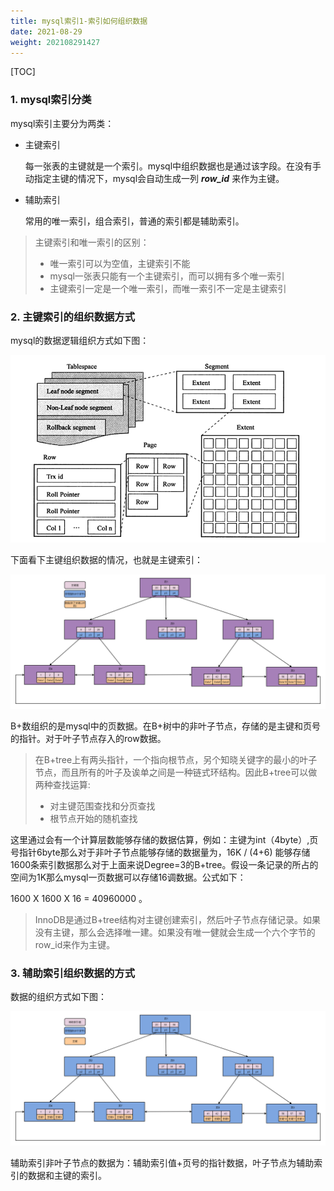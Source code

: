 ```yaml
---
title: mysql索引1-索引如何组织数据
date: 2021-08-29
weight: 202108291427
---
```


[TOC]

### 1. mysql索引分类

mysql索引主要分为两类：

- 主键索引

  每一张表的主键就是一个索引。mysql中组织数据也是通过该字段。在没有手动指定主键的情况下，mysql会自动生成一列 ***row_id*** 来作为主键。

- 辅助索引

  常用的唯一索引，组合索引，普通的索引都是辅助索引。

> 主键索引和唯一索引的区别：
>
> - 唯一索引可以为空值，主键索引不能
> - mysql一张表只能有一个主键索引，而可以拥有多个唯一索引
> - 主键索引一定是一个唯一索引，而唯一索引不一定是主键索引

### 2. 主键索引的组织数据方式

mysql的数据逻辑组织方式如下图：

![组成图示](https://github.com/mxsm/picture/blob/main/mysql/innodbtablestruct.png?raw=true)

下面看下主键组织数据的情况，也就是主键索引：

![](https://github.com/mxsm/picture/blob/main/mysql/mysql%E4%B8%BB%E9%94%AE%E7%BB%84%E7%BB%87%E6%95%B0%E6%8D%AE.png?raw=true)

B+数组织的是mysql中的页数据。在B+树中的非叶子节点，存储的是主键和页号的指针。对于叶子节点存入的row数据。

> 在B+tree上有两头指针，一个指向根节点，另个知晓关键字的最小的叶子节点，而且所有的叶子及诶单之间是一种链式环结构。因此B+tree可以做两种查找运算:
>
> - 对主键范围查找和分页查找
> - 根节点开始的随机查找

这里通过会有一个计算层数能够存储的数据估算，例如：主键为int（4byte）,页号指针6byte那么对于非叶子节点能够存储的数据量为，16K / (4+6) 能够存储1600条索引数据那么对于上面来说Degree=3的B+tree。假设一条记录的所占的空间为1K那么mysql一页数据可以存储16调数据。公式如下：

1600 X 1600 X 16  = 40960000 。

> InnoDB是通过B+tree结构对主键创建索引，然后叶子节点存储记录。如果没有主键，那么会选择唯一建。如果没有唯一健就会生成一个六个字节的row_id来作为主键。

### 3. 辅助索引组织数据的方式

数据的组织方式如下图：

![](https://github.com/mxsm/picture/blob/main/mysql/mysql%E8%BE%85%E5%8A%A9%E7%B4%A2%E5%BC%95%E7%BB%84%E7%BB%87%E6%95%B0%E6%8D%AE%E6%96%B9%E5%BC%8F.png?raw=true)

辅助索引非叶子节点的数据为：辅助索引值+页号的指针数据，叶子节点为辅助索引的数据和主键的索引。

